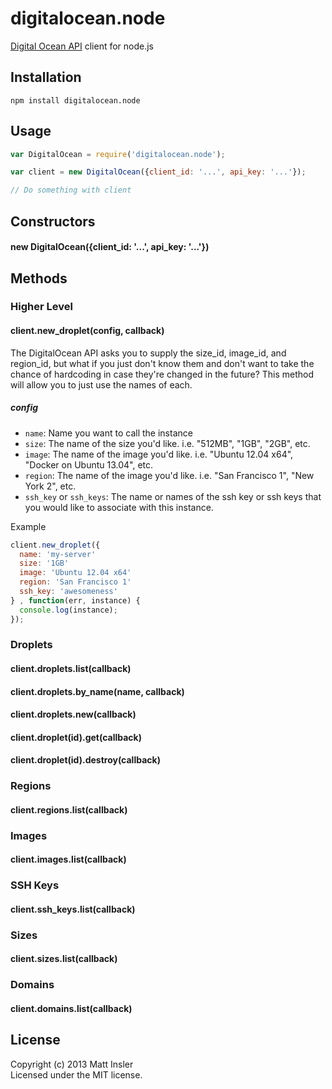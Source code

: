 # digitalocean.node

[Digital Ocean API](https://api.digitalocean.com/) client for node.js

## Installation
```
npm install digitalocean.node
```

## Usage

```javascript
var DigitalOcean = require('digitalocean.node');

var client = new DigitalOcean({client_id: '...', api_key: '...'});

// Do something with client
```

## Constructors

#### new DigitalOcean({client_id: '...', api_key: '...'})

## Methods

### Higher Level

#### client.new_droplet(config, callback)

The DigitalOcean API asks you to supply the size_id, image_id, and region_id, but what if you just
don't know them and don't want to take the chance of hardcoding in case they're changed in the
future? This method will allow you to just use the names of each.

##### config

- `name`: Name you want to call the instance
- `size`: The name of the size you'd like. i.e. "512MB", "1GB", "2GB", etc.
- `image`: The name of the image you'd like. i.e. "Ubuntu 12.04 x64", "Docker on Ubuntu 13.04", etc.
- `region`: The name of the image you'd like. i.e. "San Francisco 1", "New York 2", etc.
- `ssh_key` or `ssh_keys`: The name or names of the ssh key or ssh keys that you would like to associate with this instance.

Example
```javascript
client.new_droplet({
  name: 'my-server'
  size: '1GB'
  image: 'Ubuntu 12.04 x64'
  region: 'San Francisco 1'
  ssh_key: 'awesomeness'
} , function(err, instance) {
  console.log(instance);
});

```

### Droplets

#### client.droplets.list(callback)
#### client.droplets.by_name(name, callback)
#### client.droplets.new(callback)

#### client.droplet(id).get(callback)
#### client.droplet(id).destroy(callback)

### Regions

#### client.regions.list(callback)

### Images

#### client.images.list(callback)

### SSH Keys

#### client.ssh_keys.list(callback)

### Sizes

#### client.sizes.list(callback)

### Domains

#### client.domains.list(callback)

## License
Copyright (c) 2013 Matt Insler  
Licensed under the MIT license.
